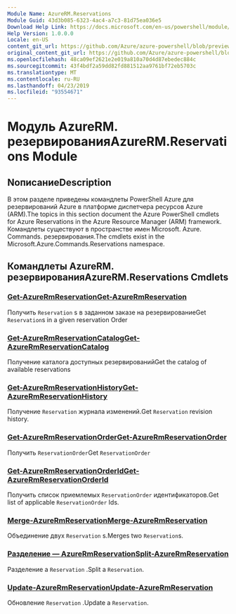 ```yaml
---
Module Name: AzureRM.Reservations
Module Guid: 43d3b085-6323-4ac4-a7c3-81d75ea036e5
Download Help Link: https://docs.microsoft.com/en-us/powershell/module/azurerm.reservations
Help Version: 1.0.0.0
Locale: en-US
content_git_url: https://github.com/Azure/azure-powershell/blob/preview/src/ResourceManager/Reservations/Commands.Reservations/help/AzureRM.Reservations.md
original_content_git_url: https://github.com/Azure/azure-powershell/blob/preview/src/ResourceManager/Reservations/Commands.Reservations/help/AzureRM.Reservations.md
ms.openlocfilehash: 48ca09ef2621e2e019a810a70d4d87ebedec884c
ms.sourcegitcommit: 43f4bdf2a59dd82fd881512aa9761bf72eb5703c
ms.translationtype: MT
ms.contentlocale: ru-RU
ms.lasthandoff: 04/23/2019
ms.locfileid: "93554671"
---
```

# <span data-ttu-id="5ad32-101">Модуль AzureRM. резервирования</span><span class="sxs-lookup"><span data-stu-id="5ad32-101">AzureRM.Reservations Module</span></span>
## <span data-ttu-id="5ad32-102">Nописание</span><span class="sxs-lookup"><span data-stu-id="5ad32-102">Description</span></span>
<span data-ttu-id="5ad32-103">В этом разделе приведены командлеты PowerShell Azure для резервирований Azure в платформе диспетчера ресурсов Azure (ARM).</span><span class="sxs-lookup"><span data-stu-id="5ad32-103">The topics in this section document the Azure PowerShell cmdlets for Azure Reservations in the Azure Resource Manager (ARM) framework.</span></span> <span data-ttu-id="5ad32-104">Командлеты существуют в пространстве имен Microsoft. Azure. Commands. резервирования.</span><span class="sxs-lookup"><span data-stu-id="5ad32-104">The cmdlets exist in the Microsoft.Azure.Commands.Reservations namespace.</span></span>

## <span data-ttu-id="5ad32-105">Командлеты AzureRM. резервирования</span><span class="sxs-lookup"><span data-stu-id="5ad32-105">AzureRM.Reservations Cmdlets</span></span>
### [<span data-ttu-id="5ad32-106">Get-AzureRmReservation</span><span class="sxs-lookup"><span data-stu-id="5ad32-106">Get-AzureRmReservation</span></span>](Get-AzureRmReservation.md)
<span data-ttu-id="5ad32-107">Получить `Reservation` s в заданном заказе на резервирование</span><span class="sxs-lookup"><span data-stu-id="5ad32-107">Get `Reservation`s in a given reservation Order</span></span>

### [<span data-ttu-id="5ad32-108">Get-AzureRmReservationCatalog</span><span class="sxs-lookup"><span data-stu-id="5ad32-108">Get-AzureRmReservationCatalog</span></span>](Get-AzureRmReservationCatalog.md)
<span data-ttu-id="5ad32-109">Получение каталога доступных резервирований</span><span class="sxs-lookup"><span data-stu-id="5ad32-109">Get the catalog of available reservations</span></span>

### [<span data-ttu-id="5ad32-110">Get-AzureRmReservationHistory</span><span class="sxs-lookup"><span data-stu-id="5ad32-110">Get-AzureRmReservationHistory</span></span>](Get-AzureRmReservationHistory.md)
<span data-ttu-id="5ad32-111">Получение `Reservation` журнала изменений.</span><span class="sxs-lookup"><span data-stu-id="5ad32-111">Get `Reservation` revision history.</span></span>

### [<span data-ttu-id="5ad32-112">Get-AzureRmReservationOrder</span><span class="sxs-lookup"><span data-stu-id="5ad32-112">Get-AzureRmReservationOrder</span></span>](Get-AzureRmReservationOrder.md)
<span data-ttu-id="5ad32-113">Получить `ReservationOrder`</span><span class="sxs-lookup"><span data-stu-id="5ad32-113">Get `ReservationOrder`</span></span>

### [<span data-ttu-id="5ad32-114">Get-AzureRmReservationOrderId</span><span class="sxs-lookup"><span data-stu-id="5ad32-114">Get-AzureRmReservationOrderId</span></span>](Get-AzureRmReservationOrderId.md)
<span data-ttu-id="5ad32-115">Получить список приемлемых `ReservationOrder` идентификаторов.</span><span class="sxs-lookup"><span data-stu-id="5ad32-115">Get list of applicable `ReservationOrder` Ids.</span></span>

### [<span data-ttu-id="5ad32-116">Merge-AzureRmReservation</span><span class="sxs-lookup"><span data-stu-id="5ad32-116">Merge-AzureRmReservation</span></span>](Merge-AzureRmReservation.md)
<span data-ttu-id="5ad32-117">Объединение двух `Reservation` s.</span><span class="sxs-lookup"><span data-stu-id="5ad32-117">Merges two `Reservation`s.</span></span>

### [<span data-ttu-id="5ad32-118">Разделение — AzureRmReservation</span><span class="sxs-lookup"><span data-stu-id="5ad32-118">Split-AzureRmReservation</span></span>](Split-AzureRmReservation.md)
<span data-ttu-id="5ad32-119">Разделение а `Reservation` .</span><span class="sxs-lookup"><span data-stu-id="5ad32-119">Split a `Reservation`.</span></span>

### [<span data-ttu-id="5ad32-120">Update-AzureRmReservation</span><span class="sxs-lookup"><span data-stu-id="5ad32-120">Update-AzureRmReservation</span></span>](Update-AzureRmReservation.md)
<span data-ttu-id="5ad32-121">Обновление `Reservation` .</span><span class="sxs-lookup"><span data-stu-id="5ad32-121">Update a `Reservation`.</span></span>

